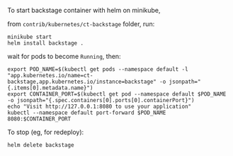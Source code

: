 To start backstage container with helm on minikube,

from `contrib/kubernetes/ct-backstage` folder, run:

```shell
minikube start
helm install backstage .
```

wait for pods to become `Running`, then:
```shell
export POD_NAME=$(kubectl get pods --namespace default -l "app.kubernetes.io/name=ct-backstage,app.kubernetes.io/instance=backstage" -o jsonpath="{.items[0].metadata.name}")
export CONTAINER_PORT=$(kubectl get pod --namespace default $POD_NAME -o jsonpath="{.spec.containers[0].ports[0].containerPort}")
echo "Visit http://127.0.0.1:8080 to use your application"
kubectl --namespace default port-forward $POD_NAME 8080:$CONTAINER_PORT
```

To stop (eg, for redeploy):
```shell
helm delete backstage
```